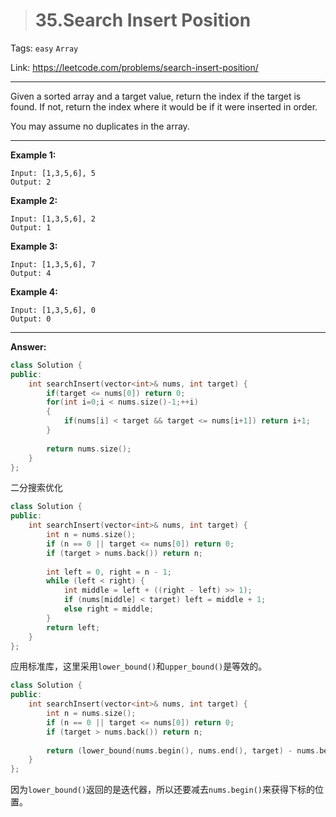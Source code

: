 > # 35.Search Insert Position

Tags: `easy` `Array`

Link: https://leetcode.com/problems/search-insert-position/

---

Given a sorted array and a target value, return the index if the target is found. If not, return the index where it would be if it were inserted in order.

You may assume no duplicates in the array.

---

**Example 1:**

```
Input: [1,3,5,6], 5
Output: 2
```

**Example 2:**

```
Input: [1,3,5,6], 2
Output: 1
```

**Example 3:**

```
Input: [1,3,5,6], 7
Output: 4
```

**Example 4:**

```
Input: [1,3,5,6], 0
Output: 0
```

---

**Answer:**

```c++
class Solution {
public:
    int searchInsert(vector<int>& nums, int target) {
        if(target <= nums[0]) return 0;
        for(int i=0;i < nums.size()-1;++i)
        {
            if(nums[i] < target && target <= nums[i+1]) return i+1;
        }
        
        return nums.size();
    }
};
```

二分搜索优化

```c++
class Solution {
public:
    int searchInsert(vector<int>& nums, int target) {
        int n = nums.size();
        if (n == 0 || target <= nums[0]) return 0;
        if (target > nums.back()) return n;
        
        int left = 0, right = n - 1;
        while (left < right) {
            int middle = left + ((right - left) >> 1);
            if (nums[middle] < target) left = middle + 1;
            else right = middle;
        }
        return left;
    }
};
```

应用标准库，这里采用`lower_bound()`和`upper_bound()`是等效的。

```c++
class Solution {
public:
    int searchInsert(vector<int>& nums, int target) {
        int n = nums.size();
        if (n == 0 || target <= nums[0]) return 0;
        if (target > nums.back()) return n;
        
        return (lower_bound(nums.begin(), nums.end(), target) - nums.begin());
    }
};
```

因为`lower_bound()`返回的是迭代器，所以还要减去`nums.begin()`来获得下标的位置。
